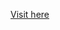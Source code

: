 <a href="https://chromewebstore.google.com/detail/website-code-extractor/foppgeakfpkdghmmmflmblcidoofpohm">Visit here</a>

